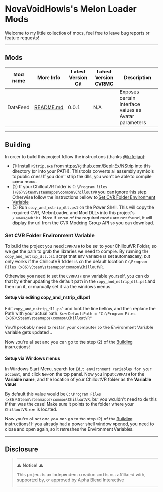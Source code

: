 # NovaVoidHowls's Melon Loader Mods

Welcome to my little collection of mods, feel free to leave bug reports or feature requests!

---

## Mods

| Mod name | More Info                       | Latest Version Git | Latest Version CVRMG | Description                                           |
| -------- | ------------------------------- | ------------------ | -------------------- | ----------------------------------------------------- |
| DataFeed | [README.md](DataFeed/README.md) | 0.0.1              | N/A                  | Exposes certain interface values as Avatar parameters |

---

## Building

In order to build this project follow the instructions (thanks [@kafeijao](https://github.com/kafeijao)):

- (1) Install `NStrip.exe` from <https://github.com/BepInEx/NStrip> into this directory (or into your PATH). This tools
  converts all assembly symbols to public ones! If you don't strip the dlls, you won't be able to compile some mods.
- (2) If your ChilloutVR folder is `C:\Program Files (x86)\Steam\steamapps\common\ChilloutVR` you can ignore this step.
  Otherwise follow the instructions bellow
  to [Set CVR Folder Environment Variable](#set-cvr-folder-environment-variable)
- (3) Run `copy_and_nstrip_dll.ps1` on the Power Shell. This will copy the required CVR, MelonLoader, and Mod DLLs into
  this project's `/.ManagedLibs`. Note if some of the required mods are not found, it will display the url from the CVR
  Modding Group API so you can download.

### Set CVR Folder Environment Variable

To build the project you need `CVRPATH` to be set to your ChilloutVR Folder, so we get the path to grab the libraries
we need to compile. By running the `copy_and_nstrip_dll.ps1` script that env variable is set automatically, but only
works if the ChilloutVR folder is on the default location `C:\Program Files (x86)\Steam\steamapps\common\ChilloutVR`.

Otherwise you need to set the `CVRPATH` env variable yourself, you can do that by either updating the default path in
the `copy_and_nstrip_dll.ps1` and then run it, or manually set it via the windows menus.

#### Setup via editing copy_and_nstrip_dll.ps1

Edit `copy_and_nstrip_dll.ps1` and look the line bellow, and then replace the Path with your actual path.
`$cvrDefaultPath = "C:\Program Files (x86)\Steam\steamapps\common\ChilloutVR"`

You'll probably need to restart your computer so the Environment Variable variable gets updated...

Now you're all set and you can go to the step (2) of the [Building](#building) instructions!

#### Setup via Windows menus

In Windows Start Menu, search for `Edit environment variables for your account`, and click `New` on the top panel.
Now you input `CVRPATH` for the **Variable name**, and the location of your ChilloutVR folder as the **Variable value**

By default this value would be `C:\Program Files (x86)\Steam\steamapps\common\ChilloutVR`, but you wouldn't need to do
this if that was the case! Make sure it points to the folder where your `ChilloutVR.exe` is located.

Now you're all set and you can go to the step (2) of the [Building](#building) instructions! If you already had a power
shell window opened, you need to close and open again, so it refreshes the Environment Variables.

---

## Disclosure

> ---
>
> ⚠️ **Notice!** ⚠️
>
> This project is an independent creation and is not affiliated with, supported by, or approved by Alpha Blend
> Interactive
>
> ---
